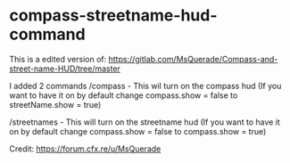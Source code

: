 # compass-streetname-hud-command
This is a edited version of: https://gitlab.com/MsQuerade/Compass-and-street-name-HUD/tree/master 

I added 2 commands
/compass - This wil turn on the compass hud (If you want to have it on by default change compass.show = false to streetName.show = true)

/streetnames - This will turn on the streetname hud (If you want to have it on by default change compass.show = false to compass.show = true)

Credit: https://forum.cfx.re/u/MsQuerade
